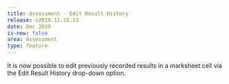 ```yaml
---
title: Assessment - Edit Result History
release: v2019.11.15.13
date: Dec 2019
is-new: false
area: Assessment
type: feature
---
```


It is now possible to edit previously recorded results in a marksheet cell via the Edit Result History drop-down option.

